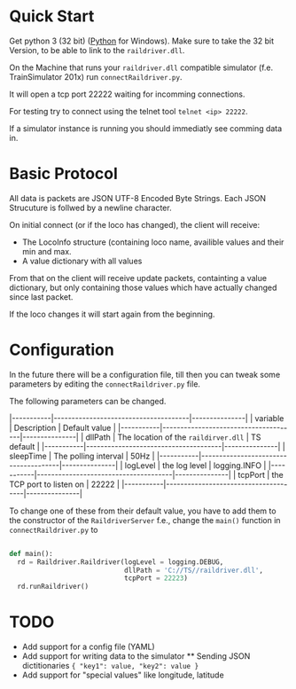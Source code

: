 Quick Start
===========

Get python 3 (32 bit) ([Python](https://www.haskell.org/downloads/windows) for Windows).
Make sure to take the 32 bit Version, to be able to link to the `raildriver.dll`.

On the Machine that runs your `raildriver.dll` compatible simulator
(f.e. TrainSimulator 201x) run `connectRaildriver.py`.

It will open a tcp port 22222 waiting for incomming connections.

For testing try to connect using the telnet tool `telnet <ip> 22222`.

If a simulator instance is running you should immediatly see comming data in.


Basic Protocol
==============

All data is packets are JSON UTF-8 Encoded Byte Strings. Each JSON Strucuture is
follwed by a newline character. 

On initial connect (or if the loco has changed), the client will receive:
* The LocoInfo structure (containing loco name, availible values and their min and max.
* A value dictionary with all values

From that on the client will receive update packets, containting a value dictionary,
but only containing those values which have actually changed since last packet.

If the loco changes it will start again from the beginning.


Configuration
=============

In the future there will be a configuration file, till then you can tweak some
parameters by editing the `connectRaildriver.py` file.

The following parameters can be changed.

|-----------|--------------------------------------|---------------|
| variable  | Description                          | Default value |
|-----------|--------------------------------------|---------------|
| dllPath   | The location of the `raildirver.dll` | TS default    |
|-----------|--------------------------------------|---------------|
| sleepTime | The polling interval                 | 50Hz          |
|-----------|--------------------------------------|---------------|
| logLevel  | the log level                        | logging.INFO  |
|-----------|--------------------------------------|---------------|
| tcpPort   | the TCP port to listen on            | 22222         |
|-----------|--------------------------------------|---------------|


To change one of these from their default value, you have to add them to the constructor
of the `RaildriverServer` f.e., change the `main()` function in `connectRaildriver.py`
to 

```python

def main():
  rd = Raildriver.Raildriver(logLevel = logging.DEBUG,
                             dllPath = 'C://TS//raildriver.dll',
                             tcpPort = 22223)
  rd.runRaildriver()

```


TODO
====

* Add support for a config file (YAML)
* Add support for writing data to the simulator
** Sending JSON dictitionaries ```{ "key1": value, "key2": value }```
* Add support for "special values" like longitude, latitude





